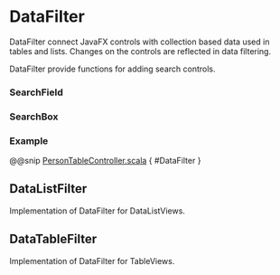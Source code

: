 # DataFilter

DataFilter connect JavaFX controls with collection based data used in
tables and lists. Changes on the controls are reflected in data
filtering.

DataFilter provide functions for adding search controls.

### SearchField


### SearchBox

### Example

@@snip [PersonTableController.scala](/demos/showcase/src/main/scala/com/sfxcode/sapphire/extension/showcase/controller/table/PersonTableController.scala) { #DataFilter }


## DataListFilter

Implementation of DataFilter for DataListViews.

## DataTableFilter

Implementation of DataFilter for TableViews.



